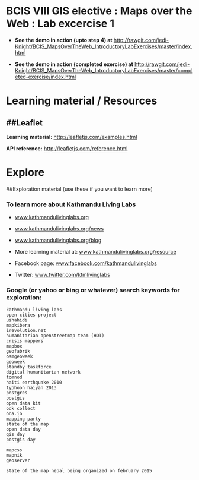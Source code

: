 BCIS VIII GIS elective :  Maps over the Web : Lab excercise 1
=============================================================
+ **See the demo in action (upto step 4) at** http://rawgit.com/jedi-Knight/BCIS_MapsOverTheWeb_IntroductoryLabExercises/master/index.html

+ **See the demo in action (completed exercise) at** http://rawgit.com/jedi-Knight/BCIS_MapsOverTheWeb_IntroductoryLabExercises/master/completed-exercise/index.html

Learning material / Resources
=============================
##Leaflet
-------
**Learning material:** http://leafletjs.com/examples.html

**API reference:** http://leafletjs.com/reference.html

Explore
=======
##Exploration material (use these if you want to learn more)

### To learn more about Kathmandu Living Labs
+ www.kathmandulivinglabs.org
+ www.kathmandulivinglabs.org/news
+ www.kathmandulivinglabs.org/blog

+ More learning material at: www.kathmandulivinglabs.org/resource

+ Facebook page: www.facebook.com/kathmandulivinglabs
+ Twitter: www.twitter.com/ktmlivinglabs

### Google (or yahoo or bing or whatever) search keywords for exploration:
    kathmandu living labs
    open cities project
    ushahidi
    mapkibera
    irevolution.net
    humanitarian openstreetmap team (HOT)
    crisis mappers
    mapbox
    geofabrik
    osmgeoweek
    geoweek
    standby taskforce
    digital humanitarian network
    tomnod
    haiti earthquake 2010
    typhoon haiyan 2013
    postgres
    postgis
    open data kit
    odk collect
    ona.io
    mapping party
    state of the map
    open data day
    gis day
    postgis day

    mapcss
    mapnik
    geoserver

    state of the map nepal being organized on february 2015
